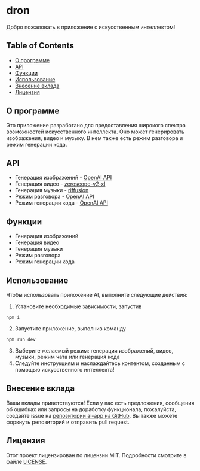 # dron

Добро пожаловать в приложение с искусственным интеллектом!

## Table of Contents

- [О программе](#about-the-program)
- [API](#api)
- [Функции](#functions)
- [Использование](#usage)
- [Внесение вклада](#contributing)
- [Лицензия](#license)

## О программе
<a id="about-the-program"></a>
Это приложение разработано для предоставления широкого спектра возможностей искусственного интеллекта. Оно может генерировать изображения, видео и музыку. В нем также есть режим разговора и режим генерации кода.

## API
<a id="api"></a>
- Генерация изображений - [OpenAI API](https://openai.com/api)
- Генерация видео - [zeroscope-v2-xl](https://replicate.com/anotherjesse/zeroscope-v2-xl)
- Генерация музыки - [riffusion](https://replicate.com/riffusion/riffusion)
- Режим разговора - [OpenAI API](https://openai.com/api)
- Режим генерации кода - [OpenAI API](https://openai.com/api)

## Функции
<a id="functions"></a>
- Генерация изображений
- Генерация видео
- Генерация музыки
- Режим разговора
- Режим генерации кода

## Использование
<a id="usage"></a>
Чтобы использовать приложение AI, выполните следующие действия:

1. Установите необходимые зависимости, запустив 
```shell
npm i
```
2. Запустите приложение, выполнив команду
 ```shell
npm run dev
```
3. Выберите желаемый режим: генерация изображений, видео, музыки, режим чата или генерация кода
4. Следуйте инструкциям и наслаждайтесь контентом, созданным с помощью искусственного интеллекта!

## Внесение вклада
<a id="contributing"></a>

Ваши вклады приветствуются! Если у вас есть предложения, сообщения об ошибках или запросы на доработку функционала, пожалуйста, создайте issue на [репозитории ai-app на GitHub](https://github.com/pharaohchik/ai-app/issues). Вы также можете форкнуть репозиторий и отправить pull request.

## Лицензия
<a id="license"></a>
Этот проект лицензирован по лицензии MIT. Подробности смотрите в файле [LICENSE](LICENSE).
